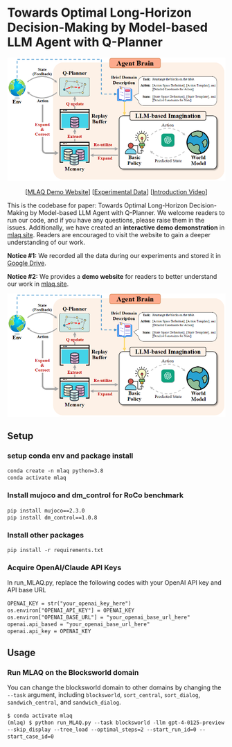 # Towards Optimal Long-Horizon Decision-Making by Model-based LLM Agent with Q-Planner

<img src="MLAQ.png" alt="method" width="800"/>

<p align="center">
  [<a href="http://mlaq.site/">MLAQ Demo Website</a>]
  [<a href="https://drive.google.com/file/d/1xBjqhonLaOqYtkfssqq48WXkxzsJUWl7/view">Experimental Data</a>]
  [<a href="https://www.youtube.com/watch?v=IBbWwo4i5bo">Introduction Video</a>]
</p>


This is the codebase for paper: Towards Optimal Long-Horizon Decision-Making by Model-based LLM Agent with Q-Planner. We welcome readers to run our code, and if you have any questions, please raise them in the issues. Additionally, we have created an **interactive demo demonstration** in [mlaq.site](http://mlaq.site). Readers are encouraged to visit the website to gain a deeper understanding of our work.

**Notice #1:** We recorded all the data during our experiments and stored it in [Google Drive](https://drive.google.com/file/d/1xBjqhonLaOqYtkfssqq48WXkxzsJUWl7/view). 

**Notice #2:** We provides a **demo website** for readers to better understand our work in [mlaq.site](http://mlaq.site). 

[![MLAQ Introduction Video](MLAQ.png)](https://www.youtube.com/watch?v=IBbWwo4i5bo "MLAQ Introduction Video")

## Setup
### setup conda env and package install
```
conda create -n mlaq python=3.8 
conda activate mlaq
```
### Install mujoco and dm_control for RoCo benchmark
```
pip install mujoco==2.3.0
pip install dm_control==1.0.8 
```

### Install other packages
```
pip install -r requirements.txt
```

### Acquire OpenAI/Claude API Keys
In run_MLAQ.py, replace the following codes with your OpenAI API key and API base URL
```
OPENAI_KEY = str("your_openai_key_here")
os.environ["OPENAI_API_KEY"] = OPENAI_KEY
os.environ["OPENAI_BASE_URL"] = "your_openai_base_url_here"
openai.api_based = "your_openai_base_url_here"
openai.api_key = OPENAI_KEY
```

## Usage 
### Run MLAQ on the Blocksworld domain
You can change the blocksworld domain to other domains by changing the `--task` argument, including `blocksworld`, `sort_central`, `sort_dialog`, `sandwich_central`, and `sandwich_dialog`.
```
$ conda activate mlaq
(mlaq) $ python run_MLAQ.py --task blocksworld -llm gpt-4-0125-preview --skip_display --tree_load --optimal_steps=2 --start_run_id=0 --start_case_id=0
```

